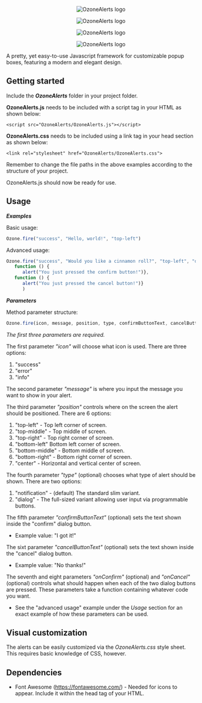 <p align="center">
  <img src="https://i.ibb.co/Pw7jy22/e.png" alt="OzoneAlerts logo">
</p>
 <p align="center">
  <img src="https://i.ibb.co/NTBgRNz/ozone-logo-alt-3.png" alt="OzoneAlerts logo">
</p>
 <p align="center">
  <img src="https://i.ibb.co/Gtz778K/ozone-logo-alt-4.png" alt="OzoneAlerts logo">
</p>
 <p align="center">
  <img src="https://i.ibb.co/ZXh0D8N/ozone-logo-alt-5.png" alt="OzoneAlerts logo">
</p>

A pretty, yet easy-to-use Javascript framework for customizable popup boxes, featuring a modern and elegant design. 

## Getting started

Include the ***OzoneAlerts*** folder in your project folder.  

**OzoneAlerts.js** needs to be included with a script tag in your HTML as shown below:

```<script src="OzoneAlerts/OzoneAlerts.js"></script>```

**OzoneAlerts.css** needs to be included using a link tag in your head section as shown below: 

```<link rel="stylesheet" href="OzoneAlerts/OzoneAlerts.css">```

Remember to change the file paths in the above examples according to the structure of your project. 

OzoneAlerts.js should now be ready for use. 

## Usage

***Examples***

Basic usage: 
```javascript
Ozone.fire("success", "Hello, world!", "top-left")
```
Advanced usage: 
```javascript
Ozone.fire("success", "Would you like a cinnamon roll?", "top-left", "dialog", "Yes thanks!", "No thanks!", 
   function () { 
      alert("You just pressed the confirm button!")}, 
   function () {
      alert("You just pressed the cancel button!")}
      )
```


***Parameters***

Method parameter structure:
```javascript
Ozone.fire(icon, message, position, type, confirmButtonText, cancelButtonText, onConfirm, onCancel)
```

*The first three parameters are required.*

The first parameter *"icon"* will choose what icon is used. There are three options:
 1. "success"
 2. "error"
 3. "info"
 
The second parameter *"message"* is where you input the message you want to show in your alert. 

The third parameter *"position"* controls where on the screen the alert should be positioned. There are 6 options: 
 1. "top-left" - Top left corner of screen. 
 2. "top-middle" - Top middle of screen.
 3. "top-right" - Top right corner of screen.
 4. "bottom-left" Bottom left corner of screen.
 5. "bottom-middle" - Bottom middle of screen.
 6. "bottom-right" - Bottom right corner of screen.
 7. "center" - Horizontal and vertical center of screen. 

The fourth parameter *"type"* (optional) chooses what type of alert should be shown. There are two options:
 1. "notification" - (default) The standard slim variant. 
 2. "dialog" - The full-sized variant allowing user input via programmable buttons. 

The fifth parameter *"confirmButtonText"* (optional) sets the text shown inside the "confirm" dialog button.
 - Example value: "I got it!"

The sixt parameter *"cancelButtonText"* (optional) sets the text shown inside the "cancel" dialog button.
 - Example value: "No thanks!"
 
 The seventh and eight parameters *"onConfirm"* (optional) and *"onCancel"* (optional) controls what should happen when each of the two dialog buttons are pressed.
 These parameters take a function containing whatever code you want. 
  - See the "advanced usage" example under the *Usage* section for an exact example of how these parameters can be used. 
 
## Visual customization 

The alerts can be easily customized via the *OzoneAlerts.css* style sheet. This requires basic knowledge of CSS, however.
 
## Dependencies 
  - Font Awesome (https://fontawesome.com/) - Needed for icons to appear. Include it within the head tag of your HTML. 
